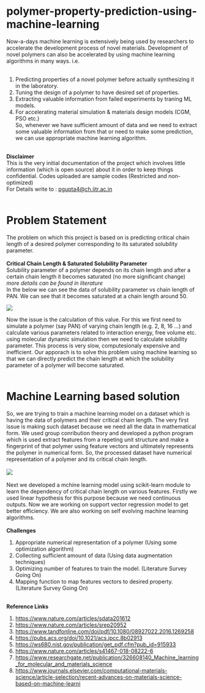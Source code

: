 # polymer-property-prediction-using-machine-learning

Now-a-days machine learning is extensively being used by researchers to accelerate the development process of novel materials. Development of novel polymers can also be accelerated by using machine learning algorithms in many ways. 
i.e. <br/><br/>
1) Predicting properties of a novel polymer before actually synthesizing it in the laboratory.<br/>
2) Tuning the design of a polymer to have desired set of properties.<br/>
3) Extracting valuable information from failed experiments by traning ML models.<br/>
4) For accelerating material simulation & materials design models (CGM, PSO etc.)<br/>
So, whenever we have sufficient amount of data and we need to extract some valuable information from that or need to make some prediction, we can use appropriate machine learning algorithm.
<br/><br/>

**Disclaimer**<br/>This is the very initial documentation of the project which involves little information (which is open source) about it in order to keep things confidential. Codes uploaded are sample codes (Restricted and non-optimized)<br/>For Details write to : pgupta4@ch.iitr.ac.in
<br/><br/>

# Problem Statement
The problem on which this project is based on is predicting critical chain length of a desired polymer corresponding to its saturated solubility parameter.<br/><br/>
**Critical Chain Length & Saturated Solubility Parameter**<br/>
Solubility parameter of a polymer depends on its chain length and after a certain chain length it becomes saturated (no more significant change) *more details can be found in literature*<br/>
In the below we can see the data of solubility parameter vs chain length of PAN. We can see that it becomes saturated at a chain length around 50.

![](https://github.com/pashupati98/polymer-property-prediction-using-machine-learning/blob/master/solubility.PNG)

Now the issue is the calculation of this value. For this we first need to simulate a polymer (say PAN) of varying chain length (e.g. 2, 8, 16 ...) and calculate various parameters related to interaction energy, free volume etc. using molecular dynamic simulation then we need to calculate solubility parameter. This process is very slow, computesionaly expensive and inefficient. Our apporach is to solve this problem using machine learning so that we can directly predict the chain length at which the solubility parameter of a polymer will become saturated.
<br/><br/>
# Machine Learning based solution
So, we are trying to train a machine learning model on a dataset which is having the data of polymers and their critical chain length. The very first issue is making such dataset because we need all the data in mathematical form. We used group conribution theory and developed a python program which is used extract features from a repeting unit structure and make a fingerprint of that polymer using feature vectors and ultimately represents the polymer in numerical form. So, the processed dataset have numerical representation of a polymer and its critical chain length.<br/><br/>
![](https://github.com/pashupati98/polymer-property-prediction-using-machine-learning/blob/master/dat.PNG)</br>
</br>Next we developed a mchine learning model using scikit-learn module to learn the dependency of critical chain length on various features. Firstly we used linear hypothesis for this purpose because we need continuous outputs. Now we are working on support vector regression model to get better efficiency. We are also working on self evolving machine learning algorithms.
<br/><br/>
**Challenges**<br/>
1) Appropriate numerical representation of a polymer (Using some optimization algorithm)<br/>
2) Collecting sufficient amount of data (Using data augmentation techniques)<br/>
3) Optimizing number of features to train the model. (Literature Survey Going On)<br/>
4) Mapping function to map features vectors to desired property. (Literature Survey Going On)<br/><br/>

**Reference Links**<br/>
1) https://www.nature.com/articles/sdata201612<br/>
2) https://www.nature.com/articles/srep20952<br/>
3) https://www.tandfonline.com/doi/pdf/10.1080/08927022.2016.1269258<br/>
4) https://pubs.acs.org/doi/10.1021/acs.jpcc.8b02913<br/>
5) https://ws680.nist.gov/publication/get_pdf.cfm?pub_id=915933<br/>
6) https://www.nature.com/articles/s41467-018-08222-6<br/>
7) https://www.researchgate.net/publication/326608140_Machine_learning_for_molecular_and_materials_science<br/>
8) https://www.journals.elsevier.com/computational-materials-science/article-selection/recent-advances-on-materials-science-based-on-machine-learni



